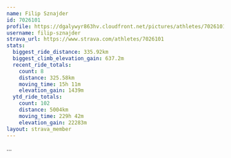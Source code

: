 ```yaml
---
name: Filip Sznajder
id: 7026101
profile: https://dgalywyr863hv.cloudfront.net/pictures/athletes/7026101/2123836/18/large.jpg
username: filip-sznajder
strava_url: https://www.strava.com/athletes/7026101
stats:
  biggest_ride_distance: 335.92km
  biggest_climb_elevation_gain: 637.2m
  recent_ride_totals:
    count: 8
    distance: 325.58km
    moving_time: 15h 11m
    elevation_gain: 1439m
  ytd_ride_totals:
    count: 102
    distance: 5004km
    moving_time: 229h 42m
    elevation_gain: 22283m
layout: strava_member
--- 
```

...
